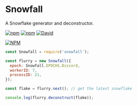 # Snowfall
A Snowflake generator and deconstructor.

[![npm](https://img.shields.io/npm/v/snowfall.svg?maxAge=3600)](https://www.npmjs.com/package/snowfall)
[![npm](https://img.shields.io/npm/dt/snowfall.svg?maxAge=3600)](https://www.npmjs.com/package/snowfall)
[![David](https://david-dm.org/guscaplan/node-snowfall.svg)](https://david-dm.org/guscaplan/snowfall)

[![NPM](https://nodei.co/npm/snowfall.png?downloads=true&downloadRank=true&stars=true)](https://nodei.co/npm/snowfall/)

```js
const Snowfall = require('snowfall');

const flurry = new Snowfall({
  epoch: Snowfall.EPOCHS.Discord,
  workerID: 7,
  processID: 21,
});

const flake = flurry.next(); // get the latest snowflake

console.log(flurry.deconstruct(flake));
```
